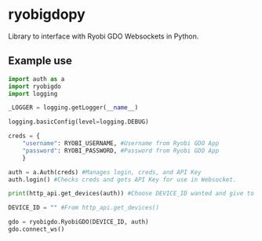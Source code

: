 # ryobigdopy

Library to interface with Ryobi GDO Websockets in Python.

## Example use

```python
import auth as a
import ryobigdo
import logging

_LOGGER = logging.getLogger(__name__)

logging.basicConfig(level=logging.DEBUG)

creds = {
    "username": RYOBI_USERNAME, #Username from Ryobi GDO App
    "password": RYOBI_PASSWORD, #Password from Ryobi GDO App
    }

auth = a.Auth(creds) #Manages login, creds, and API Key
auth.login() #Checks creds and gets API Key for use in Websocket.

print(http_api.get_devices(auth)) #Choose DEVICE_ID wanted and give to RyobiGDO Obj.

DEVICE_ID = "" #From http_api.get_devices()

gdo = ryobigdo.RyobiGDO(DEVICE_ID, auth)
gdo.connect_ws()
```
